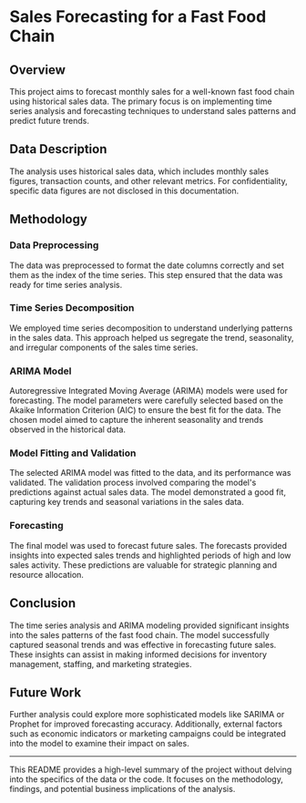 # Sales Forecasting for a Fast Food Chain

## Overview
This project aims to forecast monthly sales for a well-known fast food chain using historical sales data. The primary focus is on implementing time series analysis and forecasting techniques to understand sales patterns and predict future trends.

## Data Description
The analysis uses historical sales data, which includes monthly sales figures, transaction counts, and other relevant metrics. For confidentiality, specific data figures are not disclosed in this documentation.

## Methodology

### Data Preprocessing
The data was preprocessed to format the date columns correctly and set them as the index of the time series. This step ensured that the data was ready for time series analysis.

### Time Series Decomposition
We employed time series decomposition to understand underlying patterns in the sales data. This approach helped us segregate the trend, seasonality, and irregular components of the sales time series.

### ARIMA Model
Autoregressive Integrated Moving Average (ARIMA) models were used for forecasting. The model parameters were carefully selected based on the Akaike Information Criterion (AIC) to ensure the best fit for the data. The chosen model aimed to capture the inherent seasonality and trends observed in the historical data.

### Model Fitting and Validation
The selected ARIMA model was fitted to the data, and its performance was validated. The validation process involved comparing the model's predictions against actual sales data. The model demonstrated a good fit, capturing key trends and seasonal variations in the sales data.

### Forecasting
The final model was used to forecast future sales. The forecasts provided insights into expected sales trends and highlighted periods of high and low sales activity. These predictions are valuable for strategic planning and resource allocation.

## Conclusion
The time series analysis and ARIMA modeling provided significant insights into the sales patterns of the fast food chain. The model successfully captured seasonal trends and was effective in forecasting future sales. These insights can assist in making informed decisions for inventory management, staffing, and marketing strategies.

## Future Work
Further analysis could explore more sophisticated models like SARIMA or Prophet for improved forecasting accuracy. Additionally, external factors such as economic indicators or marketing campaigns could be integrated into the model to examine their impact on sales.

---

This README provides a high-level summary of the project without delving into the specifics of the data or the code. It focuses on the methodology, findings, and potential business implications of the analysis.
